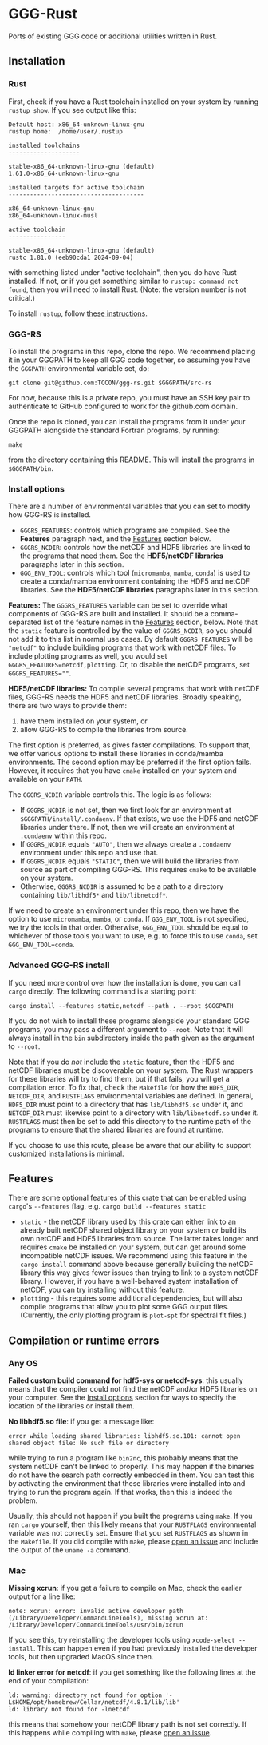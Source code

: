 # GGG-Rust

Ports of existing GGG code or additional utilities written in Rust.

## Installation

### Rust

First, check if you have a Rust toolchain installed on your system by running `rustup show`.
If you see output like this:

```
Default host: x86_64-unknown-linux-gnu
rustup home:  /home/user/.rustup

installed toolchains
--------------------

stable-x86_64-unknown-linux-gnu (default)
1.61.0-x86_64-unknown-linux-gnu

installed targets for active toolchain
--------------------------------------

x86_64-unknown-linux-gnu
x86_64-unknown-linux-musl

active toolchain
----------------

stable-x86_64-unknown-linux-gnu (default)
rustc 1.81.0 (eeb90cda1 2024-09-04)
```

with something listed under "active toolchain", then you do have Rust installed. If not, or if
you get something similar to `rustup: command not found`, then you will need to install Rust.
(Note: the version number is not critical.)

To install `rustup`, follow [these instructions](https://www.rust-lang.org/tools/install).

### GGG-RS

To install the programs in this repo, clone the repo. We recommend placing it in your GGGPATH to
keep all GGG code together, so assuming you have the `GGGPATH` environmental variable set, do:

```
git clone git@github.com:TCCON/ggg-rs.git $GGGPATH/src-rs
```

For now, because this is a private repo, you must have an SSH key pair to authenticate to GitHub 
configured to work for the github.com domain. 

Once the repo is cloned, you can install the programs from it under your GGGPATH alongside the 
standard Fortran programs, by running:


```
make
```

from the directory containing this README. This will install the programs in `$GGGPATH/bin`.

### Install options

There are a number of environmental variables that you can set to modify how GGG-RS is installed.

- `GGGRS_FEATURES`: controls which programs are compiled. See the **Features** paragraph next, and the
[Features](#features) section below.
- `GGGRS_NCDIR`: controls how the netCDF and HDF5 libraries are linked to the programs that need them.
See the **HDF5/netCDF libraries** paragraphs later in this section.
- `GGG_ENV_TOOL`: controls which tool (`micromamba`, `mamba`, `conda`) is used to create a conda/mamba
environment containing the HDF5 and netCDF libraries.
See the **HDF5/netCDF libraries** paragraphs later in this section.

**Features:** The `GGGRS_FEATURES` variable can be set to override what components of GGG-RS are built and installed.
It should be a comma-separated list of the feature names in the [Features](#features) section, below.
Note that the `static` feature is controlled by the value of `GGGRS_NCDIR`, so you should not add it to this list in normal use cases.
By default `GGGRS_FEATURES` will be `"netcdf"` to include building programs that work with netCDF files.
To include plotting programs as well, you would set `GGGRS_FEATURES=netcdf,plotting`.
Or, to disable the netCDF programs, set `GGGRS_FEATURES=""`.

**HDF5/netCDF libraries:** To compile several programs that work with netCDF files, GGG-RS needs the HDF5 and netCDF libraries.
Broadly speaking, there are two ways to provide them:

1. have them installed on your system, or
2. allow GGG-RS to compile the libraries from source.

The first option is preferred, as gives faster compilations.
To support that, we offer various options to install these libraries in conda/mamba environments.
The second option may be preferred if the first option fails.
However, it requires that you have `cmake` installed on your system and available on your `PATH`.

The `GGGRS_NCDIR` variable controls this.
The logic is as follows:

- If `GGGRS_NCDIR` is not set, then we first look for an environment at `$GGGPATH/install/.condaenv`.
If that exists, we use the HDF5 and netCDF libraries under there.
If not, then we will create an environment at `.condaenv` within this repo.
- If `GGGRS_NCDIR` equals `"AUTO"`, then we always create a `.condaenv` environment under this repo
and use that.
- If `GGGRS_NCDIR` equals `"STATIC"`, then we will build the libraries from source as part of
compiling GGG-RS. This requires `cmake` to be available on your system.
- Otherwise, `GGGRS_NCDIR` is assumed to be a path to a directory containing `lib/libhdf5*` and
`lib/libnetcdf*`.

If we need to create an environment under this repo, then we have the option to use `micromamba`, `mamba`, or `conda`.
If `GGG_ENV_TOOL` is not specified, we try the tools in that order.
Otherwise, `GGG_ENV_TOOL` should be equal to whichever of those tools you want to use, e.g. to
force this to use `conda`, set `GGG_ENV_TOOL=conda`.

### Advanced GGG-RS install


If you need more control over how the installation is done, you can call `cargo` directly.
The following command is a starting point:

```
cargo install --features static,netcdf --path . --root $GGGPATH
```

If you do not wish to install these programs alongside your standard GGG programs, you may pass a different
argument to `--root`. Note that it will always install in the `bin` subdirectory inside the path given as
the argument to `--root`.

Note that if you do _not_ include the `static` feature, then the HDF5 and netCDF libraries must be discoverable
on your system.
The Rust wrappers for these libraries will try to find them, but if that fails, you will get a compilation error.
To fix that, check the `Makefile` for how the `HDF5_DIR`, `NETCDF_DIR`, and `RUSTFLAGS` environmental variables are defined.
In general, `HDF5_DIR` must point to a directory that has `lib/libhdf5.so` under it, and `NETCDF_DIR` must likewise
point to a directory with `lib/libnetcdf.so` under it.
`RUSTFLAGS` must then be set to add this directory to the runtime path of the programs to ensure that the
shared libraries are found at runtime.

If you choose to use this route, please be aware that our ability to support customized installations is minimal.

## Features

There are some optional features of this crate that can be enabled using `cargo`'s `--features` flag,
e.g. `cargo build --features static`

* `static` - the netCDF library used by this crate can either link to an already built netCDF shared object
  library on your system *or* build its own netCDF and HDF5 libraries from source. The latter takes longer
  and requires `cmake` be installed on your system, but can get around some incompatible netCDF issues.
  We recommend using this feature in the `cargo install` command above because generally building the netCDF
  library this way gives fewer issues than trying to link to a system netCDF library. However, if you have
  a well-behaved system installation of netCDF, you can try installing without this feature.
* `plotting` - this requires some additional dependencies, but will also compile programs that allow you to
  plot some GGG output files. (Currently, the only plotting program is `plot-spt` for spectral fit files.)

## Compilation or runtime errors

### Any OS

**Failed custom build command for hdf5-sys or netcdf-sys**: this usually means that the compiler could not find the netCDF and/or HDF5 libraries on your computer.
See the [Install options](#install-options) section for ways to specify the location of the libraries or install them.


**No libhdf5.so file**: if you get a message like:
```
error while loading shared libraries: libhdf5.so.101: cannot open shared object file: No such file or directory
```
while trying to run a program like `bin2nc`, this probably means that the system netCDF can't be linked to properly.
This may happen if the binaries do not have the search path correctly embedded in them.
You can test this by activating the environment that these libraries were installed into and trying to run the program again.
If that works, then this is indeed the problem.

Usually, this should not happen if you built the programs using `make`.
If you ran `cargo` yourself, then this likely means that your `RUSTFLAGS` environmental variable was not correctly set.
Ensure that you set `RUSTFLAGS` as shown in the `Makefile`.
If you did compile with `make`, please [open an issue](https://github.com/TCCON/ggg-rs/issues) and include the output of the `uname -a` command.

### Mac

**Missing xcrun**: if you get a failure to compile on Mac, check the earlier output for a line like:

```
note: xcrun: error: invalid active developer path (/Library/Developer/CommandLineTools), missing xcrun at: /Library/Developer/CommandLineTools/usr/bin/xcrun
```

If you see this, try reinstalling the developer tools using `xcode-select --install`. This can happen even if you had previously installed the developer tools, but then upgraded MacOS since then.


**ld linker error for netcdf**: if you get something like the following lines at the end of your compilation:

```
ld: warning: directory not found for option '-L$HOME/opt/homebrew/Cellar/netcdf/4.8.1/lib/lib'
ld: library not found for -lnetcdf
```

this means that somehow your netCDF library path is not set correctly.
If this happens while compiling with `make`, please [open an issue](https://github.com/TCCON/ggg-rs/issues).

